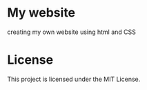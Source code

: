 # My website 
creating my own website using html and CSS

# License
This project is licensed under the MIT License.
